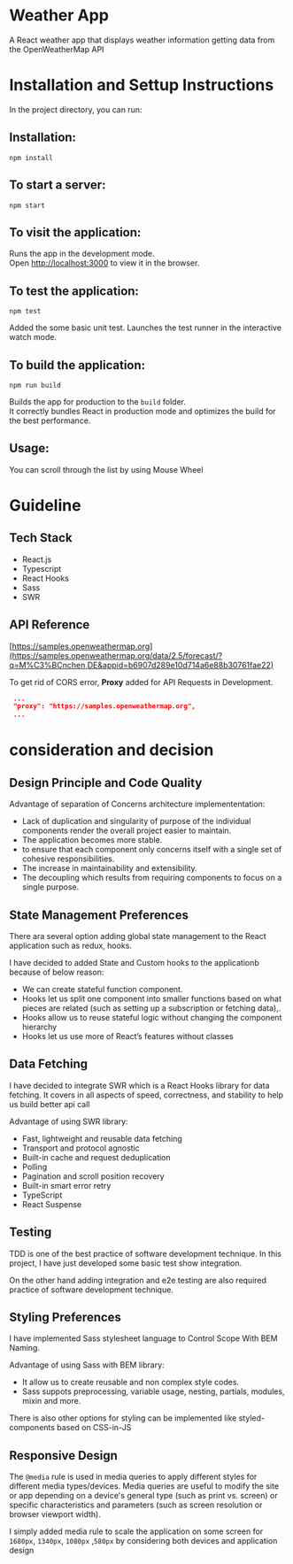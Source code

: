 # Weather App

A React weather app that displays weather information getting data from the OpenWeatherMap API

# Installation and Settup Instructions

In the project directory, you can run:

## Installation:

`npm install`

## To start a server:

`npm start`

## To visit the application:

Runs the app in the development mode.\
Open [http://localhost:3000](http://localhost:3000) to view it in the browser.

## To test the application:

`npm test`

Added the some basic unit test. Launches the test runner in the interactive watch mode.

## To build the application:

`npm run build`

Builds the app for production to the `build` folder.\
It correctly bundles React in production mode and optimizes the build for the best performance.

## Usage:

You can scroll through the list by using Mouse Wheel

# Guideline

## Tech Stack

- React.js
- Typescript
- React Hooks
- Sass
- SWR

## API Reference

[https://samples.openweathermap.org](https://samples.openweathermap.org/data/2.5/forecast/?q=M%C3%BCnchen,DE&appid=b6907d289e10d714a6e88b30761fae22)

To get rid of CORS error, **Proxy** added for API Requests in Development.

```json
 ...
 "proxy": "https://samples.openweathermap.org",
 ...
```

# consideration and decision

## Design Principle and Code Quality

Advantage of separation of Concerns architecture implemententation:

- Lack of duplication and singularity of purpose of the individual components render the overall project easier to maintain.
- The application becomes more stable.
- to ensure that each component only concerns itself with a single set of cohesive responsibilities.
- The increase in maintainability and extensibility.
- The decoupling which results from requiring components to focus on a single purpose.

## State Management Preferences

There ara several option adding global state management to the React application such as redux, hooks.

I have decided to added State and Custom hooks to the applicationb because of below reason:

- We can create stateful function component.
- Hooks let us split one component into smaller functions based on what pieces are related (such as setting up a subscription or fetching data),.
- Hooks allow us to reuse stateful logic without changing the component hierarchy
- Hooks let us use more of React’s features without classes

## Data Fetching

I have decided to integrate SWR which is a React Hooks library for data fetching. It covers in all aspects of speed, correctness, and stability to help us build better api call

Advantage of using SWR library:

- Fast, lightweight and reusable data fetching
- Transport and protocol agnostic
- Built-in cache and request deduplication
- Polling
- Pagination and scroll position recovery
- Built-in smart error retry
- TypeScript
- React Suspense

## Testing

TDD is one of the best practice of software development technique. In this project, I have just developed some basic test show integration.

On the other hand adding integration and e2e testing are also required practice of software development technique.

## Styling Preferences

I have implemented Sass stylesheet language to Control Scope With BEM Naming.

Advantage of using Sass with BEM library:

- It allow us to create reusable and non complex style codes.
- Sass suppots preprocessing, variable usage, nesting, partials, modules, mixin and more.

There is also other options for styling can be implemented like styled-components based on CSS-in-JS

## Responsive Design

The `@media` rule is used in media queries to apply different styles for different media types/devices. Media queries are useful to modify the site or app depending on a device's general type (such as print vs. screen) or specific characteristics and parameters (such as screen resolution or browser viewport width).

I simply added media rule to scale the application on some screen for `1680px`, `1340px`, `1080px` ,`580px` by considering both devices and application design
